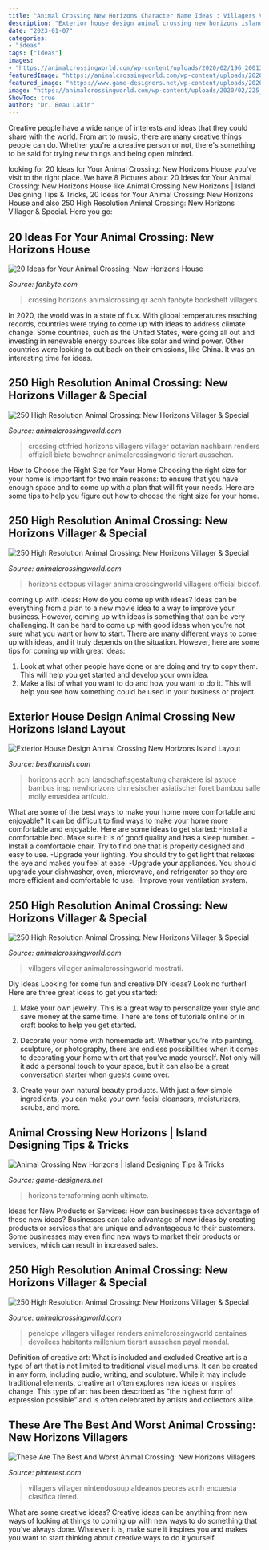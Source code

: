 ```yaml
---
title: "Animal Crossing New Horizons Character Name Ideas : Villagers Villager Nintendosoup Aldeanos Peores Acnh Encuesta Clasifica Tiered"
description: "Exterior house design animal crossing new horizons island layout"
date: "2023-01-07"
categories:
- "ideas"
tags: ["ideas"]
images:
- "https://animalcrossingworld.com/wp-content/uploads/2020/02/196_200131_NSW_Animal-Crossing-New-Horizons_Characters-09.png"
featuredImage: "https://animalcrossingworld.com/wp-content/uploads/2020/02/225_200131_NSW_Animal-Crossing-New-Horizons_Characters-38.png"
featured_image: "https://www.game-designers.net/wp-content/uploads/2020/11/Animal-Crossing-New-Horizons-Island-Designing-Tips-amp-Tricks.jpg"
image: "https://animalcrossingworld.com/wp-content/uploads/2020/02/225_200131_NSW_Animal-Crossing-New-Horizons_Characters-38.png"
ShowToc: true
author: "Dr. Beau Lakin"
---
```



Creative people have a wide range of interests and ideas that they could share with the world. From art to music, there are many creative things people can do. Whether you're a creative person or not, there's something to be said for trying new things and being open minded.

	

		
looking for 20 Ideas for Your Animal Crossing: New Horizons House you've visit to the right place. We have 8 Pictures about 20 Ideas for Your Animal Crossing: New Horizons House like Animal Crossing New Horizons | Island Designing Tips &amp; Tricks, 20 Ideas for Your Animal Crossing: New Horizons House and also 250 High Resolution Animal Crossing: New Horizons Villager &amp; Special. Here you go:
		
    
## 20 Ideas For Your Animal Crossing: New Horizons House

<img loading=lazy src="https://cdn.fanbyte.com/wp-content/uploads/2020/05/Animal-Crossing-New-Horizon-2.jpg?x66943" onerror="this.onerror=null;this.src='https://tse1.mm.bing.net/th?id=OIP.Kmlf-jtK2OqRDZrRDHik3wHaEF&amp;pid=15.1';" alt="20 Ideas for Your Animal Crossing: New Horizons House">

_Source: fanbyte.com_

>crossing horizons animalcrossing qr acnh fanbyte bookshelf villagers. 

	

In 2020, the world was in a state of flux. With global temperatures reaching records, countries were trying to come up with ideas to address climate change. Some countries, such as the United States, were going all out and investing in renewable energy sources like solar and wind power. Other countries were looking to cut back on their emissions, like China. It was an interesting time for ideas.

    
## 250 High Resolution Animal Crossing: New Horizons Villager &amp; Special

<img loading=lazy src="https://animalcrossingworld.com/wp-content/uploads/2020/02/196_200131_NSW_Animal-Crossing-New-Horizons_Characters-09.png" onerror="this.onerror=null;this.src='https://tse2.mm.bing.net/th?id=OIP._3Hh_JeYDi48n8CQGc7RTgHaHa&amp;pid=15.1';" alt="250 High Resolution Animal Crossing: New Horizons Villager &amp; Special">

_Source: animalcrossingworld.com_

>crossing ottfried horizons villagers villager octavian nachbarn renders offiziell biete bewohner animalcrossingworld tierart aussehen. 

	

How to Choose the Right Size for Your Home
Choosing the right size for your home is important for two main reasons: to ensure that you have enough space and to come up with a plan that will fit your needs. Here are some tips to help you figure out how to choose the right size for your home.

    
## 250 High Resolution Animal Crossing: New Horizons Villager &amp; Special

<img loading=lazy src="https://animalcrossingworld.com/wp-content/uploads/2020/02/197_200131_NSW_Animal-Crossing-New-Horizons_Characters-10.png" onerror="this.onerror=null;this.src='https://tse4.mm.bing.net/th?id=OIP.etSVnGCd0l1C6n3ghJx3FAHaHa&amp;pid=15.1';" alt="250 High Resolution Animal Crossing: New Horizons Villager &amp; Special">

_Source: animalcrossingworld.com_

>horizons octopus villager animalcrossingworld villagers official bidoof. 

	

coming up with ideas: How do you come up with ideas?
Ideas can be everything from a plan to a new movie idea to a way to improve your business. However, coming up with ideas is something that can be very challenging. It can be hard to come up with good ideas when you’re not sure what you want or how to start. There are many different ways to come up with ideas, and it truly depends on the situation. However, here are some tips for coming up with great ideas: 
1. Look at what other people have done or are doing and try to copy them. This will help you get started and develop your own idea. 
2. Make a list of what you want to do and how you want to do it. This will help you see how something could be used in your business or project. 

    
## Exterior House Design Animal Crossing New Horizons Island Layout

<img loading=lazy src="https://i.pinimg.com/originals/e7/c8/b4/e7c8b404de9012f036c2d16c6e0b7b36.png" onerror="this.onerror=null;this.src='https://tse1.mm.bing.net/th?id=OIP.WACMVVTlvN-oTiMtCMQGhQHaIV&amp;pid=15.1';" alt="Exterior House Design Animal Crossing New Horizons Island Layout">

_Source: besthomish.com_

>horizons acnh acnl landschaftsgestaltung charaktere isl astuce bambus insp newhorizons chinesischer asiatischer foret bambou salle molly emasidea artículo. 

	

What are some of the best ways to make your home more comfortable and enjoyable?
It can be difficult to find ways to make your home more comfortable and enjoyable. Here are some ideas to get started: 
-Install a comfortable bed. Make sure it is of good quality and has a sleep number.
-Install a comfortable chair. Try to find one that is properly designed and easy to use.
-Upgrade your lighting. You should try to get light that relaxes the eye and makes you feel at ease.
-Upgrade your appliances. You should upgrade your dishwasher, oven, microwave, and refrigerator so they are more efficient and comfortable to use. 
-Improve your ventilation system.

    
## 250 High Resolution Animal Crossing: New Horizons Villager &amp; Special

<img loading=lazy src="https://animalcrossingworld.com/wp-content/uploads/2020/02/225_200131_NSW_Animal-Crossing-New-Horizons_Characters-38.png" onerror="this.onerror=null;this.src='https://tse4.mm.bing.net/th?id=OIP.pGglvU4kFd3uFfVja750ugHaHa&amp;pid=15.1';" alt="250 High Resolution Animal Crossing: New Horizons Villager &amp; Special">

_Source: animalcrossingworld.com_

>villagers villager animalcrossingworld mostrati. 

	

Diy Ideas
Looking for some fun and creative DIY ideas? Look no further! Here are three great ideas to get you started:
1. Make your own jewelry. This is a great way to personalize your style and save money at the same time. There are tons of tutorials online or in craft books to help you get started.

2. Decorate your home with homemade art. Whether you’re into painting, sculpture, or photography, there are endless possibilities when it comes to decorating your home with art that you’ve made yourself. Not only will it add a personal touch to your space, but it can also be a great conversation starter when guests come over.

3. Create your own natural beauty products. With just a few simple ingredients, you can make your own facial cleansers, moisturizers, scrubs, and more.

    
## Animal Crossing New Horizons | Island Designing Tips &amp; Tricks

<img loading=lazy src="https://www.game-designers.net/wp-content/uploads/2020/11/Animal-Crossing-New-Horizons-Island-Designing-Tips-amp-Tricks.jpg" onerror="this.onerror=null;this.src='https://tse2.mm.bing.net/th?id=OIP.XV9RitYTokhcY0aJn3ZwYAHaEK&amp;pid=15.1';" alt="Animal Crossing New Horizons | Island Designing Tips &amp; Tricks">

_Source: game-designers.net_

>horizons terraforming acnh ultimate. 

	

Ideas for New Products or Services: How can businesses take advantage of these new ideas?
Businesses can take advantage of new ideas by creating products or services that are unique and advantageous to their customers. Some businesses may even find new ways to market their products or services, which can result in increased sales.

    
## 250 High Resolution Animal Crossing: New Horizons Villager &amp; Special

<img loading=lazy src="https://animalcrossingworld.com/wp-content/uploads/2020/02/192_200131_NSW_Animal-Crossing-New-Horizons_Characters-05.png" onerror="this.onerror=null;this.src='https://tse2.mm.bing.net/th?id=OIP.8MTVdFKje3PRWkcbucDiVgHaHa&amp;pid=15.1';" alt="250 High Resolution Animal Crossing: New Horizons Villager &amp; Special">

_Source: animalcrossingworld.com_

>penelope villagers villager renders animalcrossingworld centaines devoilees habitants millenium tierart aussehen payal mondal. 

	

Definition of creative art: What is included and excluded
Creative art is a type of art that is not limited to traditional visual mediums. It can be created in any form, including audio, writing, and sculpture. While it may include traditional elements, creative art often explores new ideas or inspires change. This type of art has been described as “the highest form of expression possible” and is often celebrated by artists and collectors alike.

    
## These Are The Best And Worst Animal Crossing: New Horizons Villagers

<img loading=lazy src="https://i.pinimg.com/736x/22/03/51/220351b7cd5a7a57df325e7591582068.jpg" onerror="this.onerror=null;this.src='https://tse3.mm.bing.net/th?id=OIP.uMbnF-RCTRrrAPurNgq0ZAHaEH&amp;pid=15.1';" alt="These Are The Best And Worst Animal Crossing: New Horizons Villagers">

_Source: pinterest.com_

>villagers villager nintendosoup aldeanos peores acnh encuesta clasifica tiered. 

	

What are some creative ideas?
Creative ideas can be anything from new ways of looking at things to coming up with new ways to do something that you’ve always done. Whatever it is, make sure it inspires you and makes you want to start thinking about creative ways to do it yourself.

